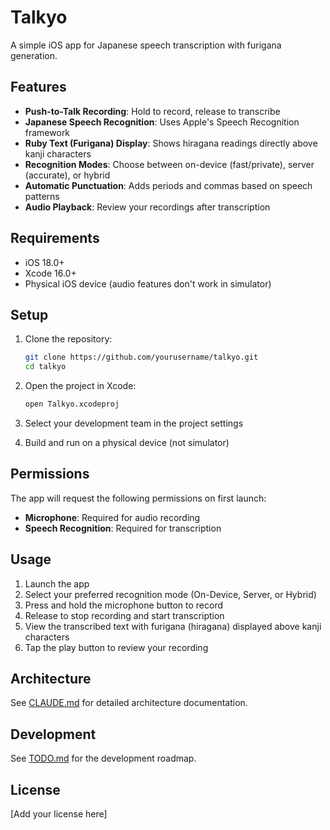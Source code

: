# Talkyo

A simple iOS app for Japanese speech transcription with furigana generation.

## Features

- **Push-to-Talk Recording**: Hold to record, release to transcribe
- **Japanese Speech Recognition**: Uses Apple's Speech Recognition framework
- **Ruby Text (Furigana) Display**: Shows hiragana readings directly above kanji characters
- **Recognition Modes**: Choose between on-device (fast/private), server (accurate), or hybrid
- **Automatic Punctuation**: Adds periods and commas based on speech patterns
- **Audio Playback**: Review your recordings after transcription

## Requirements

- iOS 18.0+
- Xcode 16.0+
- Physical iOS device (audio features don't work in simulator)

## Setup

1. Clone the repository:
   ```bash
   git clone https://github.com/yourusername/talkyo.git
   cd talkyo
   ```

2. Open the project in Xcode:
   ```bash
   open Talkyo.xcodeproj
   ```

3. Select your development team in the project settings

4. Build and run on a physical device (not simulator)

## Permissions

The app will request the following permissions on first launch:
- **Microphone**: Required for audio recording
- **Speech Recognition**: Required for transcription

## Usage

1. Launch the app
2. Select your preferred recognition mode (On-Device, Server, or Hybrid)
3. Press and hold the microphone button to record
4. Release to stop recording and start transcription
5. View the transcribed text with furigana (hiragana) displayed above kanji characters
6. Tap the play button to review your recording

## Architecture

See [CLAUDE.md](CLAUDE.md) for detailed architecture documentation.

## Development

See [TODO.md](TODO.md) for the development roadmap.

## License

[Add your license here]